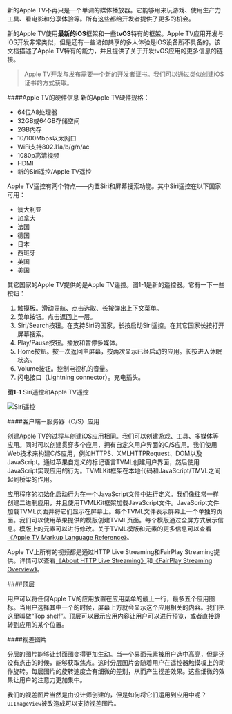 新的Apple TV不再只是一个单调的媒体播放器。它能够用来玩游戏、使用生产力工具、看电影和分享体验等。所有这些都给开发者提供了更多的机会。

新的Apple TV使用**最新的iOS**框架和一些**tvOS**特有的框架。Apple TV应用开发与iOS开发非常类似，但是还有一些诸如共享的多人体验是iOS设备所不具备的。该文档描述了Apple TV特有的能力，并且提供了关于开发tvOS应用的更多信息的链接。

>Apple TV开发与发布需要一个新的开发者证书。我们可以通过类似创建iOS证书的方式获取。

####Apple TV的硬件信息
新的Apple TV硬件规格：

- 64位A8处理器
- 32GB或64GB存储空间
- 2GB内存
- 10/100Mbps以太网口
- WiFi支持802.11a/b/g/n/ac
- 1080p高清视频
- HDMI
- 新的Siri遥控/Apple TV遥控

Apple TV遥控有两个特点——内置Siri和屏幕搜索功能。其中Siri遥控在以下国家可用：

- 澳大利亚
- 加拿大
- 法国
- 德国
- 日本
- 西班牙
- 英国
- 美国

其它国家的Apple TV提供的是Apple TV遥控。图1-1是新的遥控器。它有一下一些按钮：

1. 触摸板。滑动导航、点击选取、长按弹出上下文菜单。
2. 菜单按钮。点击返回上一层。
3. Siri/Search按钮。在支持Siri的国家，长按启动Siri遥控。在其它国家长按打开屏幕搜索。
4. Play/Pause按钮。播放和暂停多媒体。
5. Home按钮。按一次返回主屏幕，按两次显示已经启动的应用。长按进入休眠状态。
6. Volume按钮。控制电视机的音量。
7. 闪电接口（Lightning connector）。充电插头。

**图1-1** Siri遥控和Apple TV遥控

![Siri遥控](https://developer.apple.com/library/prerelease/tvos/documentation/General/Conceptual/AppleTV_PG/Art/remote_callouts_2x.png)

####客户端－服务器（C/S）应用

创建Apple TV的过程与创建iOS应用相同。我们可以创建游戏、工具、多媒体等应用。同时可以创建贯穿多个应用，拥有自定义用户界面的C/S应用。我们使用Web技术来构建C/S应用，例如HTTPS、XMLHTTPRequest、DOM以及JavaScript。通过苹果自定义的标记语言TVML创建用户界面，然后使用JavaScript实现应用的行为。TVMLKit框架在本地代码和JavaScript/TMVL之间起到桥梁的作用。

应用程序的初始化启动行为在一个JavaScript文件中进行定义。我们像往常一样创建二进制应用，并且使用TVMLKit框架加载JavaScript文件。JavaScript文件加载TVML页面并将它们显示在屏幕上。每个TVML文件表示屏幕上一个单独的页面。我们可以使用苹果提供的模版创建TVML页面。每个模版通过全屏方式展示信息。模版上的元素可以进行修改。关于TVML模版和元素的更多信息可以查看[《Apple TV Markup Language Reference》](https://github.com/DiveinEdu/Apple-TV-Markup-Language-Reference-in-Chinese)。

Apple TV上所有的视频都是通过HTTP Live Streaming和FairPlay Streaming提供。详情可以查看[《About HTTP Live Streaming》](https://developer.apple.com/library/prerelease/tvos/referencelibrary/GettingStarted/AboutHTTPLiveStreaming/about/about.html#//apple_ref/doc/uid/TP40013978)和[《FairPlay Streaming Overview》](https://developer.apple.com/library/prerelease/tvos/featuredarticles/FairPlayStreaming_Overview/FPS/FPS.html#//apple_ref/doc/uid/TP40015216)。

####顶层

用户可以将任何Apple TV的应用放置在应用菜单的最上一行，最多五个应用图标。当用户选择其中一个的时候，屏幕上方就会显示这个应用相关的内容。我们把这里叫做“Top shelf”。顶层可以展示应用内容让用户可以进行预览，或者直接跳转到应用的某个位置。

####视差图片

分层的图片能够让封面图变得更加生动。当一个界面元素被用户选中高亮，但是还没有点击的时候，能够获取焦点。这时分层图片会随着用户在遥控器触摸板上的动作旋转。每层图片的旋转速度会有细微的差别，从而产生视差效果。这些细微的效果让用户的注意力更加集中。

我们的视差图片当然是由设计师创建的，但是如何将它们运用到应用中呢？`UIImageView`被改造成可以支持视差图片。